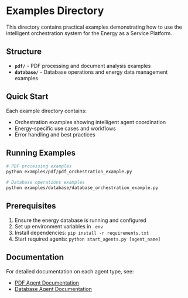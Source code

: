 # Examples Directory

This directory contains practical examples demonstrating how to use the intelligent orchestration system for the Energy as a Service Platform.

## Structure

- **`pdf/`** - PDF processing and document analysis examples  
- **`database/`** - Database operations and energy data management examples

## Quick Start

Each example directory contains:
- Orchestration examples showing intelligent agent coordination
- Energy-specific use cases and workflows
- Error handling and best practices

## Running Examples

```bash
# PDF processing examples
python examples/pdf/pdf_orchestration_example.py

# Database operations examples
python examples/database/database_orchestration_example.py
```

## Prerequisites

1. Ensure the energy database is running and configured
2. Set up environment variables in `.env`
3. Install dependencies: `pip install -r requirements.txt`
4. Start required agents: `python start_agents.py [agent_name]`

## Documentation

For detailed documentation on each agent type, see:
- [PDF Agent Documentation](../docs/agents/PDF_ORCHESTRATION.md)
- [Database Agent Documentation](../docs/agents/DATABASE_ORCHESTRATION.md) 